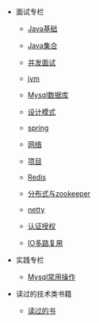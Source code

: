 
* 面试专栏

  - [Java基础](./docs/a-0面试题总结-Java基础.md)
  - [Java集合](./docs/a-2Java集合.md)
  - [并发面试](./docs/a-1并发面试.md)
  - [jvm](./docs/a-3jvm.md)
  - [Mysql数据库](./docs/a-8Mysql数据库.md)
  - [设计模式](./docs/a-9设计模式.md)
  - [spring](./docs/a-5spring.md)
  - [网络](./docs/a-4网络)
  - [项目](./docs/a-11项目.md)
  - [Redis](./docs/a-6Redis.md)
  - [分布式与zookeeper](./docs/a-7分布式与zookeeper.md)
  - [netty](./docs/a-10netty.md)
  - [认证授权](./docs/a-12认证授权.md)

  - [IO多路复用](./docs/d-2IO多路复用.md)

* 实践专栏
  
  - [Mysql常用操作](./docs/i-1Mysql常用操作.md)
  
* 读过的技术类书籍

  - [读过的书](./docs/h-1books.md)